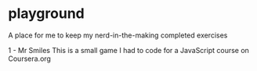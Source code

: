# playground
A place for me to keep my nerd-in-the-making completed exercises

1 - Mr Smiles
This is a small game I had to code for a JavaScript course on Coursera.org
